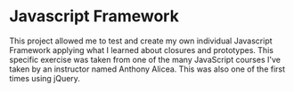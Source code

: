 # Javascript Framework

This project allowed me to test and create my own individual Javascript Framework applying what I learned about closures and prototypes. This specific exercise was taken from one of the many JavaScript courses I've taken by an instructor named Anthony Alicea.
This was also one of the first times using jQuery.
